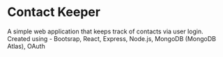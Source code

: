 # Contact Keeper

A simple web application that keeps track of contacts via user login. Created using - Bootsrap, React, Express, Node.js, MongoDB (MongoDB Atlas),
OAuth
